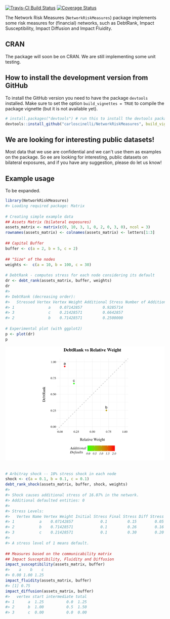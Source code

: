<!-- README.md is generated from README.Rmd. Please edit that file -->
[![Travis-CI Build Status](https://travis-ci.org/carloscinelli/NetworkRiskMeasures.svg?branch=master)](https://travis-ci.org/carloscinelli/NetworkRiskMeasures) [![Coverage Status](https://img.shields.io/codecov/c/github/carloscinelli/NetworkRiskMeasures/master.svg)](https://codecov.io/github/carloscinelli/NetworkRiskMeasures?branch=master)

The Network Risk Measures (`NetworkRiskMeasures`) package implements some risk measures for (financial) networks, such as DebtRank, Impact Susceptibility, Impact Diffusion and Impact Fluidity.

CRAN
----

The package will soon be on CRAN. We are still implementing some unit testing.

How to install the development version from GitHub
--------------------------------------------------

To install the GitHub version you need to have the package `devtools` installed. Make sure to set the option `build_vignettes = TRUE` to compile the package vignette (but it is not available yet).

``` r
# install.packages("devtools") # run this to install the devtools package
devtools::install_github("carloscinelli/NetworkRiskMeasures", build_vignettes = TRUE)
```

We are looking for interesting public datasets!
-----------------------------------------------

Most data that we use are confidential and we can't use them as examples on the package. So ee are looking for interesting, public datasets on bilateral exposures, and if you have any suggestion, please do let us know!

Example usage
-------------

To be expanded.

``` r
library(NetworkRiskMeasures)
#> Loading required package: Matrix

# Creating simple example data
## Assets Matrix (bilateral exposures)
assets_matrix <- matrix(c(0, 10, 3, 1, 0, 2, 0, 3, 0), ncol = 3)
rownames(assets_matrix) <- colnames(assets_matrix) <- letters[1:3]

## Capital Buffer
buffer <- c(a = 2, b = 5, c = 2)

## "Size" of the nodes
weights <-  c(a = 10, b = 100, c = 30)

# DebtRank - computes stress for each node considering its default
dr <- debt_rank(assets_matrix, buffer, weights)
dr
#> 
#> DebtRank (decreasing order):
#>   Stressed Vertex Vertex Weight Additional Stress Number of Additional Defaults
#> 1               a    0.07142857         0.9285714                             2
#> 3               c    0.21428571         0.6642857                             0
#> 2               b    0.71428571         0.2500000                             1

# Experimental plot (with ggplot2)
p <- plot(dr)
p
```

![](README-unnamed-chunk-3-1.png)

``` r

# Arbitray shock -- 10% stress shock in each node
shock <- c(a = 0.1, b = 0.1, c = 0.1)
debt_rank_shock(assets_matrix, buffer, shock, weights)
#> 
#> Shock causes additional stress of 16.07% in the network. 
#> Additional defaulted entities: 0 
#> 
#> Stress Levels: 
#>   Vertex Name Vertex Weight Initial Stress Final Stress Diff Stress
#> 1           a    0.07142857            0.1         0.15        0.05
#> 2           b    0.71428571            0.1         0.26        0.16
#> 3           c    0.21428571            0.1         0.30        0.20
#> 
#> A stress level of 1 means default.

## Measures based on the communicability matrix
## Impact Susceptibility, Fluidity and Diffusion
impact_susceptibility(assets_matrix, buffer)
#>    a    b    c 
#> 0.00 1.00 1.25
impact_fluidity(assets_matrix, buffer)
#> [1] 0.75
impact_diffusion(assets_matrix, buffer)
#>   vertex start intermediate total
#> 1      a  1.25          0.0  1.25
#> 2      b  1.00          0.5  1.50
#> 3      c  0.00          0.0  0.00
```
